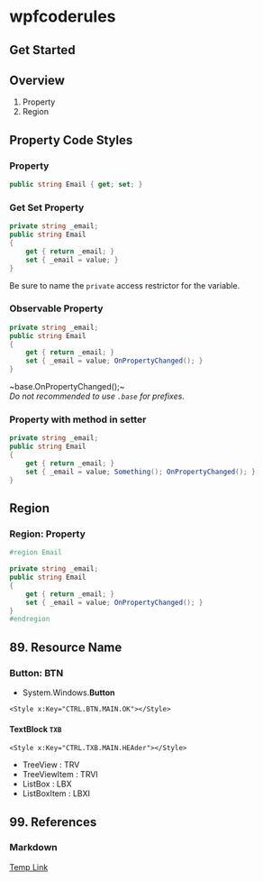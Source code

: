 # wpfcoderules

## Get Started
## Overview
1. Property
2. Region
## Property Code Styles

### Property
```csharp
public string Email { get; set; }
```

### Get Set Property
```csharp
private string _email;
public string Email 
{ 
    get { return _email; } 
    set { _email = value; } 
}
```
Be sure to name the `private` access restrictor for the variable.
### Observable Property
```csharp
private string _email;
public string Email 
{ 
    get { return _email; } 
    set { _email = value; OnPropertyChanged(); } 
}
```
~base.OnPropertyChanged();~   
*Do not recommended to use `.base` for prefixes.*

### Property with method in setter
```csharp
private string _email;
public string Email 
{ 
    get { return _email; } 
    set { _email = value; Something(); OnPropertyChanged(); } 
}
```

## Region

### Region: Property
```csharp
#region Email

private string _email;
public string Email
{
    get { return _email; }
    set { _email = value; OnPropertyChanged(); }
}
#endregion
```

## 89. Resource Name

### Button: BTN
* System.Windows.**Button**
```xaml
<Style x:Key="CTRL.BTN.MAIN.OK"></Style>
```
#### TextBlock `TXB`
```xaml
<Style x:Key="CTRL.TXB.MAIN.HEAder"></Style>
```
  - TreeView : TRV
  - TreeViewItem : TRVI
  - ListBox : LBX
  - ListBoxItem : LBXI

## 99. References
### Markdown
[Temp Link](https://docs.microsoft.com/en-us/windows/communitytoolkit/parsers/markdownparser)
